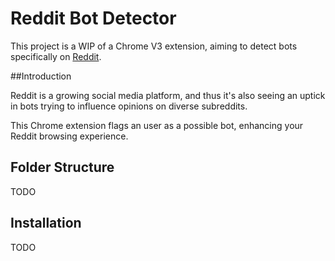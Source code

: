 # Reddit Bot Detector

This project is a WIP of a Chrome V3 extension, aiming to detect bots specifically on [Reddit](https://reddit.com/).

##Introduction

Reddit is a growing social media platform, and thus it's also seeing an uptick in bots trying to influence opinions on diverse subreddits.

This Chrome extension flags an user as a possible bot, enhancing your Reddit browsing experience.

## Folder Structure

TODO

## Installation

TODO
